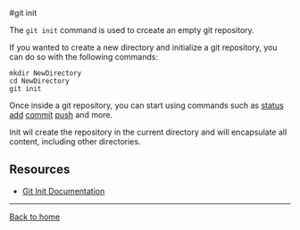 #git init

The `git init` command is used to crceate an empty git repository.

If you wanted to create a new directory and initialize a git repository, you can do so with the following commands:
```
mkdir NewDirectory
cd NewDirectory
git init
```

Once inside a git repository, you can start using commands such as 
[status](./Status.md)
[add](.Add.m)
[commit](./Commit.md)
[push](./Push.md)
and more.

Init wil create the repository in the current directory and will encapsulate all content, including other directories.

## Resources

- [ Git Init Documentation](https://git-scm.com/docs/git-init)

---

[Back to home](../ReadMe.md)